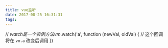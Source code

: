 ```yaml
---
title: vue监听
date: 2017-08-25 16:31:31
tags:
---
```

// $watch 是一个实例方法
vm.$watch('a', function (newVal, oldVal) {
  // 这个回调将在 `vm.a`  改变后调用
})